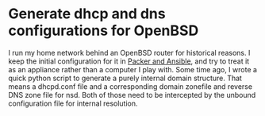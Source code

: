 # Generate dhcp and dns configurations for OpenBSD

I run my home network behind an OpenBSD router for historical reasons.  I keep the initial configuration for it in [Packer and Ansible](http://github.com/alexlovelltroy/openbsd-router), and try to treat it as an appliance rather than a computer I play with.  Some time ago, I wrote a quick python script to generate a purely internal domain structure.  That means a dhcpd.conf file and a corresponding domain zonefile and reverse DNS zone file for nsd.  Both of those need to be intercepted by the unbound configuration file for internal resolution.
